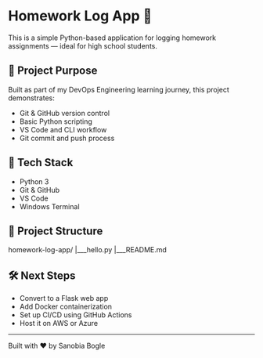 # Homework Log App 📝

This is a simple Python-based application for logging homework assignments — ideal for high school students. 

## 🔧 Project Purpose

Built as part of my DevOps Engineering learning journey, this project demonstrates:

- Git & GitHub version control
- Basic Python scripting
- VS Code and CLI workflow
- Git commit and push process

## 🚀 Tech Stack

- Python 3
- Git & GitHub
- VS Code
- Windows Terminal

## 📂 Project Structure
homework-log-app/
|___hello.py
|___README.md


## 🛠️ Next Steps

- Convert to a Flask web app
- Add Docker containerization
- Set up CI/CD using GitHub Actions
- Host it on AWS or Azure

---

Built with ❤️ by Sanobia Bogle
